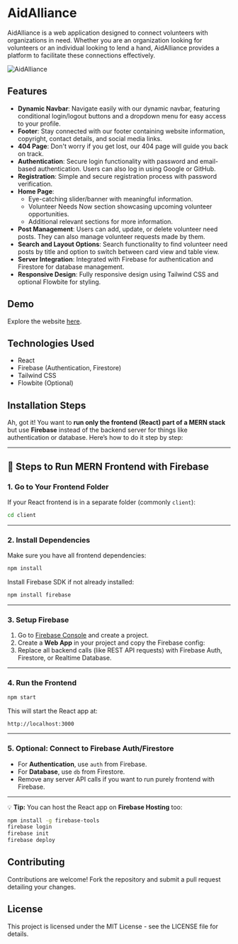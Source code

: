 # AidAlliance

AidAlliance is a web application designed to connect volunteers with organizations in need. Whether you are an organization looking for volunteers or an individual looking to lend a hand, AidAlliance provides a platform to facilitate these connections effectively.

![AidAlliance](https://i.ibb.co/PmpGsm2/360-F-272398712-z28-EMWLb-M9-Y8zojg51t-LZo4-D8-Ju3-R7-EG-1.jpg)

## Features

- **Dynamic Navbar**: Navigate easily with our dynamic navbar, featuring conditional login/logout buttons and a dropdown menu for easy access to your profile.
- **Footer**: Stay connected with our footer containing website information, copyright, contact details, and social media links.
- **404 Page**: Don't worry if you get lost, our 404 page will guide you back on track.
- **Authentication**: Secure login functionality with password and email-based authentication. Users can also log in using Google or GitHub.
- **Registration**: Simple and secure registration process with password verification.
- **Home Page**:
  - Eye-catching slider/banner with meaningful information.
  - Volunteer Needs Now section showcasing upcoming volunteer opportunities.
  - Additional relevant sections for more information.
- **Post Management**: Users can add, update, or delete volunteer need posts. They can also manage volunteer requests made by them.
- **Search and Layout Options**: Search functionality to find volunteer need posts by title and option to switch between card view and table view.
- **Server Integration**: Integrated with Firebase for authentication and Firestore for database management.
- **Responsive Design**: Fully responsive design using Tailwind CSS and optional Flowbite for styling.

## Demo

Explore the website [here](https://volunteer-e5e10.web.app/).

## Technologies Used

- React
- Firebase (Authentication, Firestore)
- Tailwind CSS
- Flowbite (Optional)


## Installation Steps

Ah, got it! You want to **run only the frontend (React) part of a MERN stack** but use **Firebase** instead of the backend server for things like authentication or database. Here’s how to do it step by step:

---

## 🔹 Steps to Run MERN Frontend with Firebase

### 1. Go to Your Frontend Folder

If your React frontend is in a separate folder (commonly `client`):

```bash
cd client
```

---

### 2. Install Dependencies

Make sure you have all frontend dependencies:

```bash
npm install
```

Install Firebase SDK if not already installed:

```bash
npm install firebase
```

---

### 3. Setup Firebase

1. Go to [Firebase Console](https://console.firebase.google.com/) and create a project.
2. Create a **Web App** in your project and copy the Firebase config:
3. Replace all backend calls (like REST API requests) with Firebase Auth, Firestore, or Realtime Database.

---

### 4. Run the Frontend

```bash
npm start
```

This will start the React app at:

```
http://localhost:3000
```

---

### 5. Optional: Connect to Firebase Auth/Firestore

* For **Authentication**, use `auth` from Firebase.
* For **Database**, use `db` from Firestore.
* Remove any server API calls if you want to run purely frontend with Firebase.

---

💡 **Tip:** You can host the React app on **Firebase Hosting** too:

```bash
npm install -g firebase-tools
firebase login
firebase init
firebase deploy
```



## Contributing

Contributions are welcome! Fork the repository and submit a pull request detailing your changes.

## License

This project is licensed under the MIT License - see the LICENSE file for details.

